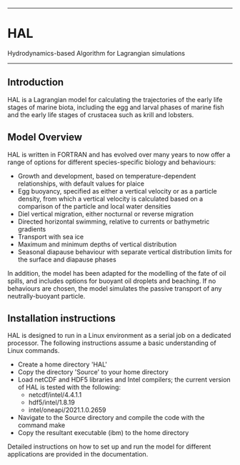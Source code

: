 - - - -
# HAL
Hydrodynamics-based Algorithm for Lagrangian simulations
- - - -

## Introduction

HAL is a Lagrangian model for calculating the trajectories of the early life stages of marine biota, including the egg and larval phases of marine fish and the early life stages of crustacea such as krill and lobsters.

## Model Overview

HAL is written in FORTRAN and has evolved over many years to now offer a range of options for different species-specific biology and behaviours:

* Growth and development, based on temperature-dependent relationships, with default values for plaice
* Egg buoyancy, specified as either a vertical velocity or as a particle density, from which a vertical velocity is calculated based on a comparison of the particle and local water densities
* Diel vertical migration, either nocturnal or reverse migration
* Directed horizontal swimming, relative to currents or bathymetric gradients
* Transport with sea ice
* Maximum and minimum depths of vertical distribution
* Seasonal diapause behaviour with separate vertical distribution limits for the surface and diapause phases

In addition, the model has been adapted for the modelling of the fate of oil spills, and includes options for buoyant oil droplets and beaching. If no behaviours are chosen, the model simulates the passive transport of any neutrally-buoyant particle.


## Installation instructions

HAL is designed to run in a Linux environment as a serial job on a dedicated processor. The following instructions assume a basic understanding of Linux commands.
* Create a home directory 'HAL'
* Copy the directory 'Source' to your home directory
* Load netCDF and HDF5 libraries and Intel compilers; the current version of HAL is tested with the following:
  * netcdf/intel/4.4.1.1
  * hdf5/intel/1.8.19
  * intel/oneapi/2021.1.0.2659
* Navigate to the Source directory and compile the code with the command make
* Copy the resultant executable (ibm) to the home directory

Detailed instructions on how to set up and run the model for different applications are provided in the documentation.
